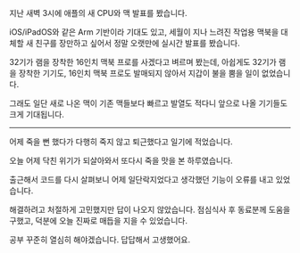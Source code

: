 지난 새벽 3시에 애플의 새 CPU와 맥 발표를 봤습니다.

iOS/iPadOS와 같은 Arm 기반이라 기대도 있고,
세월이 지나 느려진 작업용 맥북을 대체할 새 친구를 장만하고 싶어서 정말 오랫만에 실시간 발표를 봤습니다.

32기가 램을 장착한 16인치 맥북 프로를 사겠다고 벼르며 봤는데,
아쉽게도 32기가 램을 장착한 기기도, 16인치 맥북 프로도 발매되지 않아서 지갑이 불을 뿜을 일이 없었습니다.

그래도 일단 새로 나온 맥이 기존 맥들보다 빠르고 발열도 적다니 앞으로 나올 기기들도 크게 기대됩니다.

---

어제 죽을 뻔 했다가 다행히 죽지 않고 퇴근했다고 일기에 적었습니다.

오늘 어제 닥친 위기가 되살아와서 또다시 죽을 맛을 본 하루였습니다.

출근해서 코드를 다시 살펴보니 어제 일단락지었다고 생각했던 기능이 오류를 내고 있었습니다.

해결하려고 처절하게 고민했지만 답이 나오지 않았습니다.
점심식사 후 동료분께 도움을 구했고, 덕분에 오늘 진짜로 매듭을 지을 수 있었습니다.

공부 꾸준히 열심히 해야겠습니다. 답답해서 고생했어요.